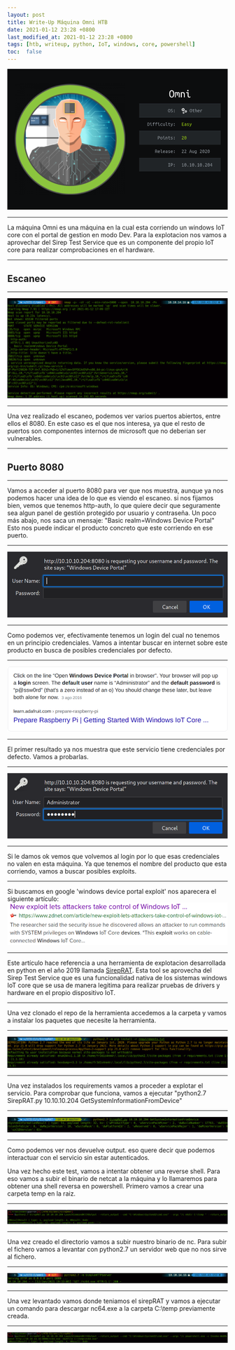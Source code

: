 ```yaml
---
layout: post
title: Write-Up Máquina Omni HTB
date: 2021-01-12 23:28 +0800
last_modified_at: 2021-01-12 23:28 +0800
tags: [htb, writeup, python, IoT, windows, core, powershell]
toc:  false
---
```


![imagen](/assets/imagenes/2021-01-12-omni-HTB/omni-card.png)

---

La máquina Omni es una máquina en la cual esta corriendo un windows IoT core con el portal de gestion en modo Dev. Para la explotacion nos vamos a aprovechar del  Sirep Test Service que es un componente del propio IoT core para realizar comprobaciones en el hardware.

---
## Escaneo

----

![Escaneo](/assets/imagenes/2021-01-12-omni-HTB/escaneo-omni.png)

---

Una vez realizado el escaneo, podemos ver varios puertos abiertos, entre ellos el 8080. En este caso es el que nos interesa, ya que el resto de puertos son componentes internos de microsoft que no deberian ser vulnerables.

---

## Puerto 8080

---

Vamos a acceder al puerto 8080 para ver que nos muestra, aunque ya nos podemos hacer una idea de lo que es viendo el escaneo. 
si nos fijamos bien, vemos que tenemos http-auth, lo que quiere decir que seguramente sea algun panel de gestión protegido por usuario y contraseña.
Un poco más abajo, nos saca un mensaje: "Basic realm=Windows Device Portal"
Esto nos puede indicar el producto concreto que este corriendo en ese puerto.

---

![login](/assets/imagenes/2021-01-12-omni-HTB/panel-login-8080-omni.png)

---

Como podemos ver, efectivamente tenemos un login del cual no tenemos en un principio credenciales.
Vamos a intentar buscar en internet sobre este producto en busca de posibles credenciales por defecto.

---

![creds](/assets/imagenes/2021-01-12-omni-HTB/creds-default-device-portal.png)

---

El primer resultado ya nos muestra que este servicio tiene credenciales por defecto.
Vamos a probarlas.

---

![login-creds](/assets/imagenes/2021-01-12-omni-HTB/test-creds.png)

---

Si le damos ok vemos que volvemos al login por lo que esas credenciales no valen en esta máquina.
Ya que tenemos el nombre del producto que esta corriendo, vamos a buscar posibles exploits.

---
Si buscamos en google 'windows device portal exploit' nos aparecera el siguiente artículo: 
![articulo](/assets/imagenes/2021-01-12-omni-HTB/articulo-exploit-iot-core.png)

---

Este artículo hace referencia a una herramienta de explotacion desarrollada en python en el año 2019 llamada [SirepRAT](https://github.com/SafeBreach-Labs/SirepRAT).
Esta tool se aprovecha del Sirep Test Service que es una funcionalidad nativa de los sistemas windows IoT core que se usa de manera legitima para realizar pruebas de drivers y hardware en el propio dispositivo IoT.

---

Una vez clonado el repo de la herramienta accedemos a la carpeta y vamos a instalar los paquetes que necesite la herramienta.

---

![sirep-install](/assets/imagenes/2021-01-12-omni-HTB/requirements-sirepRAT.png)

---

Una vez instalados los requirements vamos a proceder a explotar el servicio.
Para comprobar que funciona, vamos a ejecutar "python2.7 SirepRAT.py 10.10.10.204 GetSystemInformationFromDevice"

---

![test-sirep](/assets/imagenes/2021-01-12-omni-HTB/sirep-test.png)

---

Como podemos ver nos devuelve output. eso quere decir que podemos interactuar con el servicio sin estar autenticados.

Una vez hecho este test, vamos a intentar obtener una reverse shell.
Para eso vamos a subir el binario de netcat a la máquina y lo llamaremos para obtener una shell reversa en powershell.
Primero vamos a crear una carpeta temp en la raiz.

---
![directorio-C:\temp](/assets/imagenes/2021-01-12-omni-HTB/mkdir-c-temp.png)

---
Una vez creado el directorio vamos a subir nuestro binario de nc.
Para subir el fichero vamos a levantar con python2.7 un servidor web que no nos sirve al fichero.

---
![web-nc](/assets/imagenes/2021-01-12-omni-HTB/server-web-nc.png)

---
Una vez levantado vamos donde teniamos el sirepRAT y vamos a ejecutar un comando para descargar nc64.exe a la carpeta C:\temp previamente creada.

---
![download-nc](/assets/imagenes/2021-01-12-omni-HTB/nc64-download.png)






